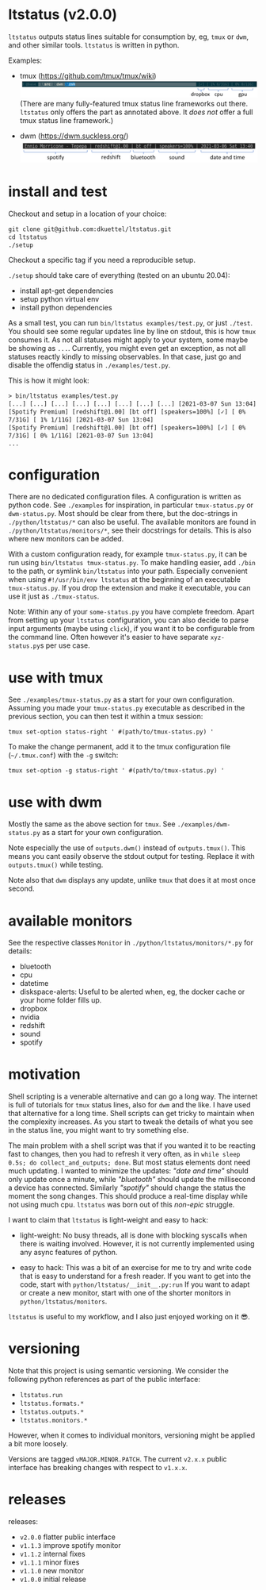 # ltstatus (v2.0.0)

`ltstatus` outputs status lines suitable for consumption by, eg, `tmux` or `dwm`, and other similar tools. `ltstatus` is written in python.

Examples:

* tmux (https://github.com/tmux/tmux/wiki) ![tmux example](images/tmux-example.png)
  (There are many fully-featured tmux status line frameworks out there.
  `ltstatus` only offers the part as annotated above.
  It _does not_ offer a full tmux status line framework.)

* dwm (https://dwm.suckless.org/) ![dwm example](images/dwm-example.png)


# install and test

Checkout and setup in a location of your choice:

```shell
git clone git@github.com:dkuettel/ltstatus.git
cd ltstatus
./setup
```

Checkout a specific tag if you need a reproducible setup.

`./setup` should take care of everything (tested on an ubuntu 20.04):
- install apt-get dependencies
- setup python virtual env
- install python dependencies

As a small test, you can run `bin/ltstatus examples/test.py`, or just `./test`.
You should see some regular updates line by line on stdout, this is how `tmux` consumes it.
As not all statuses might apply to your system, some maybe be showing as `...`.
Currently, you might even get an exception, as not all statuses reactly kindly to missing observables.
In that case, just go and disable the offendig status in `./examples/test.py`.

This is how it might look:
```
> bin/ltstatus examples/test.py
[...] [...] [...] [...] [...] [...] [...] [...] [2021-03-07 Sun 13:04]
[Spotify Premium] [redshift@1.00] [bt off] [speakers=100%] [✓] [ 0% 7/31G] [ 1% 1/11G] [2021-03-07 Sun 13:04]
[Spotify Premium] [redshift@1.00] [bt off] [speakers=100%] [✓] [ 0% 7/31G] [ 0% 1/11G] [2021-03-07 Sun 13:04]
...
```


# configuration

There are no dedicated configuration files.
A configuration is written as python code.
See `./examples` for inspiration, in particular `tmux-status.py` or `dwm-status.py`.
Most should be clear from there, but the doc-strings in `./python/ltstatus/*` can also be useful.
The available monitors are found in `./python/ltstatus/monitors/*`, see their docstrings for details.
This is also where new monitors can be added.

With a custom configuration ready, for example `tmux-status.py`, it can be run using `bin/ltstatus tmux-status.py`.
To make handling easier, add `./bin` to the path, or symlink `bin/ltstatus` into your path.
Especially convenient when using `#!/usr/bin/env ltstatus` at the beginning of an executable `tmux-status.py`.
If you drop the extension and make it executable, you can use it just as `./tmux-status`.

Note:
Within any of your `some-status.py` you have complete freedom.
Apart from setting up your `ltstatus` configuration,
you can also decide to parse input arguments (maybe using `click`),
if you want it to be configurable from the command line.
Often however it's easier to have separate `xyz-status.py`s per use case.


# use with tmux

See `./examples/tmux-status.py` as a start for your own configuration.
Assuming you made your `tmux-status.py` executable as described in the previous section,
you can then test it within a tmux session:

```
tmux set-option status-right ' #(path/to/tmux-status.py) '
```

To make the change permanent,
add it to the tmux configuration file (`~/.tmux.conf`) with the `-g` switch:

```
tmux set-option -g status-right ' #(path/to/tmux-status.py) '
```


# use with dwm

Mostly the same as the above section for `tmux`.
See `./examples/dwm-status.py` as a start for your own configuration.

Note especially the use of `outputs.dwm()` instead of `outputs.tmux()`.
This means you cant easily observe the stdout output for testing.
Replace it with `outputs.tmux()` while testing.

Note also that `dwm` displays any update, unlike `tmux` that does it at most once second.


# available monitors

See the respective classes `Monitor` in `./python/ltstatus/monitors/*.py` for details:

- bluetooth
- cpu
- datetime
- diskspace-alerts: Useful to be alerted when, eg, the docker cache or your home folder fills up.
- dropbox
- nvidia
- redshift
- sound
- spotify


# motivation

Shell scripting is a venerable alternative and can go a long way.
The internet is full of tutorials for `tmux` status lines, also for `dwm` and the like.
I have used that alternative for a long time.
Shell scripts can get tricky to maintain when the complexity increases.
As you start to tweak the details of what you see in the status line, you might want to try something else.

The main problem with a shell script was that if you wanted it to be reacting fast to changes,
then you had to refresh it very often, as in `while sleep 0.5s; do collect_and_outputs; done`.
But most status elements dont need much updating.
I wanted to minimize the updates:
_"date and time"_ should only update once a minute, while _"bluetooth"_ should update the millisecond a device has connected.
Similarly _"spotify"_ should change the status the moment the song changes.
This should produce a real-time display while not using much cpu.
`ltstatus` was born out of this _non-epic_ struggle.

I want to claim that `ltstatus` is light-weight and easy to hack:

- light-weight: No busy threads, all is done with blocking syscalls when there is waiting involved.
  However, it is not currently implemented using any async features of python.

- easy to hack: This was a bit of an exercise for me to try and write code that is easy to understand for a fresh reader.
  If you want to get into the code, start with `python/ltstatus/__init__.py:run`
  If you want to adapt or create a new monitor, start with one of the shorter monitors in `python/ltstatus/monitors`.

`ltstatus` is useful to my workflow, and I also just enjoyed working on it :sunglasses:.


# versioning

Note that this project is using semantic versioning.
We consider the following python references as part of the public interface:

- `ltstatus.run`
- `ltstatus.formats.*`
- `ltstatus.outputs.*`
- `ltstatus.monitors.*`

However, when it comes to individual monitors,
versioning might be applied a bit more loosely.

Versions are tagged `vMAJOR.MINOR.PATCH`.
The current `v2.x.x` public interface has breaking changes with respect to `v1.x.x`.


# releases

releases:
- `v2.0.0` flatter public interface
- `v1.1.3` improve spotify monitor
- `v1.1.2` internal fixes
- `v1.1.1` minor fixes
- `v1.1.0` new monitor
- `v1.0.0` initial release
